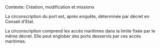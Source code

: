 Contexte: Création, modification et missions

La circonscription du port est, après enquête, déterminée par décret en Conseil d'Etat.

La circonscription comprend les accès maritimes dans la limite fixée par le même décret. Elle peut englober des ports desservis par ces accès maritimes.